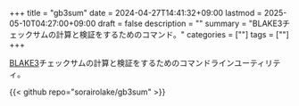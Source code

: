 +++
title = "gb3sum"
date = 2024-04-27T14:41:32+09:00
lastmod = 2025-05-10T04:27:00+09:00
draft = false
description = ""
summary = "BLAKE3チェックサムの計算と検証をするためのコマンド。"
categories = [""]
tags = [""]
+++

[BLAKE3](https://github.com/BLAKE3-team/BLAKE3)チェックサムの計算と検証をするためのコマンドラインユーティリティ。

{{< github repo="sorairolake/gb3sum" >}}
